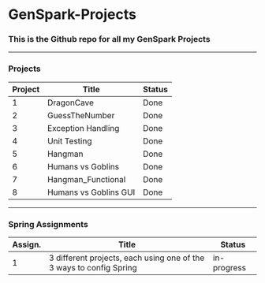 # GenSpark-Projects
### This is the Github repo for all my GenSpark Projects

---
### Projects
Project|Title|Status
---|---|---
1 | DragonCave | Done
2 | GuessTheNumber | Done
3 | Exception Handling | Done
4 | Unit Testing | Done
5 | Hangman | Done
6 | Humans vs Goblins | Done
7 | Hangman_Functional | Done
8 | Humans vs Goblins GUI | Done

---
### Spring Assignments
Assign. | Title | Status
--- | --- | ---
1 | 3 different projects, each using one of the 3 ways to config Spring | in-progress


